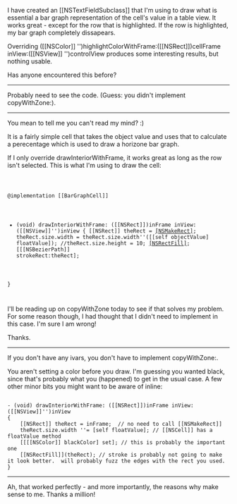 I have created an [[NSTextFieldSubclass]] that I'm using to draw what is essential a bar graph representation of the cell's value in a table view. It works great - except for the row that is highlighted. If the row is highlighted, my bar graph completely dissapears.

Overriding ([[NSColor]] '')highlightColorWithFrame:([[NSRect]])cellFrame inView:([[NSView]] '')controlView produces some interesting results, but nothing usable.

Has anyone encountered this before?

----

Probably need to see the code.  (Guess: you didn't implement copyWithZone:).

----
You mean to tell me you can't read my mind? :)

It is a fairly simple cell that takes the object value and uses that to calculate a perecentage which is used to draw a horizone bar graph.

If I only override drawInteriorWithFrame, it works great as long as the row isn't selected. This is what I'm using to draw the cell:

<code>

@implementation [[BarGraphCell]]

- (void) drawInteriorWithFrame: ([[NSRect]])inFrame inView: ([[NSView]]'')inView
{
	[[NSRect]] theRect = [[NSMakeRect]](inFrame.origin.x,inFrame.origin.y,inFrame.size.width,inFrame.size.height);
	theRect.size.width = theRect.size.width''([[self objectValue] floatValue]);
	//theRect.size.height = 10;
	[[NSRectFill]](theRect);
	[[[NSBezierPath]] strokeRect:theRect];
	
}

</code>

I'll be reading up on copyWithZone today to see if that solves my problem. For some reason though, I had thought that I didn't need to implement in this case. I'm sure I am wrong!

Thanks.

----

If you don't have any ivars, you don't have to implement copyWithZone:.

You aren't setting a color before you draw.  I'm guessing you wanted black, since that's probably what you (happened) to get in the usual case.  A few other minor bits you might want to be aware of inline:

<code>
- (void) drawInteriorWithFrame: ([[NSRect]])inFrame inView: ([[NSView]]'')inView
{
	[[NSRect]] theRect = inFrame;  // no need to call [[NSMakeRect]]
	theRect.size.width ''= [self floatValue]; // [[NSCell]] has a floatValue method
	[[[[NSColor]] blackColor] set]; // this is probably the important one
	[[NSRectFill]](theRect); // stroke is probably not going to make it look better.  will probably fuzz the edges with the rect you used.
}
</code>

----

Ah, that worked perfectly - and more importantly, the reasons why make sense to me. Thanks a million!